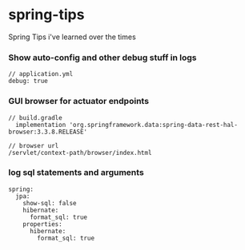 # spring-tips
Spring Tips i've learned over the times



### Show auto-config and other debug stuff in logs
```
// application.yml
debug: true
```

### GUI browser for actuator endpoints
```
// build.gradle
  implementation 'org.springframework.data:spring-data-rest-hal-browser:3.3.8.RELEASE'

// browser url
/servlet/context-path/browser/index.html
```

### log sql statements and arguments
```
spring:
  jpa:
    show-sql: false
    hibernate:
      format_sql: true
    properties:
      hibernate:
        format_sql: true

```
